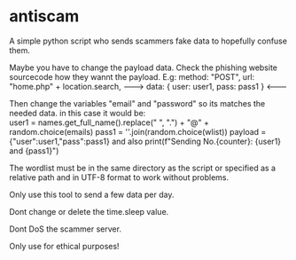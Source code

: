 # antiscam
A simple python script who sends scammers fake data to hopefully confuse them.

Maybe you have to change the payload data. Check the phishing website sourcecode how they wannt the payload.
E.g:
method: "POST",
url: "home.php" + location.search,
--->  data: { user: user1, pass: pass1 } <---
      
Then change the variables "email" and "password" so its matches the needed data. in this case it would be:  
user1 = names.get_full_name().replace(" ", ".") + "@" + random.choice(emails)
pass1 = ''.join(random.choice(wlist))
payload = {"user":user1,"pass":pass1}
and also
print(f"Sending No.{counter}: {user1} and {pass1}")

The wordlist must be in the same directory as the script or specified as a relative path and in UTF-8 format to work without problems.

Only use this tool to send a few data per day.

Dont change or delete the time.sleep value.

Dont DoS the scammer server.

Only use for ethical purposes!
